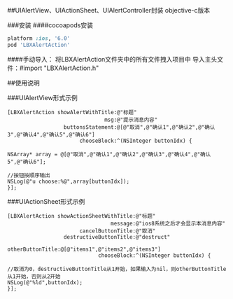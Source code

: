 ##UIAlertView、UIActionSheet、UIAlertController封装 objective-c版本

###安装
####cocoapods安装

```ruby
platform :ios, '6.0'
pod 'LBXAlertAction'
```

####手动导入：
将LBXAlertAction文件夹中的所有文件拽入项目中
导入主头文件：#import "LBXAlertAction.h"

##使用说明

###UIAlertView形式示例

```obj-c
[LBXAlertAction showAlertWithTitle:@"标题"
                               msg:@"提示消息内容"
                  buttonsStatement:@[@"取消",@"确认1",@"确认2",@"确认3",@"确认4",@"确认5",@"确认6"]
                       chooseBlock:^(NSInteger buttonIdx) {

NSArray* array = @[@"取消",@"确认1",@"确认2",@"确认3",@"确认4",@"确认5",@"确认6"];

//按钮按顺序输出
NSLog(@"u choose:%@",array[buttonIdx]);
}];
```

###UIActionSheet形式示例

```obj-c
[LBXAlertAction showActionSheetWithTitle:@"标题"
                                 message:@"ios8系统之后才会显示本消息内容"
                       cancelButtonTitle:@"取消"
                  destructiveButtonTitle:@"destruct"
                        otherButtonTitle:@[@"items1",@"items2",@"items3"]
                             chooseBlock:^(NSInteger buttonIdx) {

//取消为0，destructiveButtonTitle从1开始，如果输入为nil，则otherButtonTitle从1开始，否则从2开始
NSLog(@"%ld",buttonIdx);
}];
```
